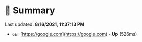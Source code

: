 # 📖 Summary
Last updated: **8/16/2021, 11:37:13 PM**

- `GET` [https://google.com](https://google.com) - **Up** (526ms)
